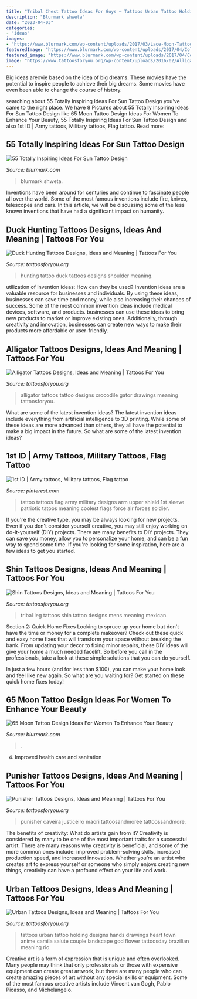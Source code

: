 ```yaml
---
title: "Tribal Chest Tattoo Ideas For Guys ~ Tattoos Urban Tattoo Holding Designs Hands Drawings Heart Town Anime Camila Salute Couple Landscape God Flower Tattoosday Brazilian Meaning Rio"
description: "Blurmark shweta"
date: "2023-04-03"
categories:
- "ideas"
images:
- "https://www.blurmark.com/wp-content/uploads/2017/03/Lace-Moon-Tattoo.jpg"
featuredImage: "https://www.blurmark.com/wp-content/uploads/2017/04/Colored-Sun-Tattoo-On-Arm-1024x1024.jpg"
featured_image: "https://www.blurmark.com/wp-content/uploads/2017/04/Colored-Sun-Tattoo-On-Arm-1024x1024.jpg"
image: "https://www.tattoosforyou.org/wp-content/uploads/2016/02/Alligator-Tattoo-Pictures.jpg"
---
```



Big ideas areovie based on the idea of big dreams. These movies have the potential to inspire people to achieve their big dreams. Some movies have even been able to change the course of history.

	

		
searching about 55 Totally Inspiring Ideas For Sun Tattoo Design you've came to the right place. We have 8 Pictures about 55 Totally Inspiring Ideas For Sun Tattoo Design like 65 Moon Tattoo Design Ideas For Women To Enhance Your Beauty, 55 Totally Inspiring Ideas For Sun Tattoo Design and also 1st ID | Army tattoos, Military tattoos, Flag tattoo. Read more:
		
    
## 55 Totally Inspiring Ideas For Sun Tattoo Design

<img loading=lazy src="https://www.blurmark.com/wp-content/uploads/2017/04/Colored-Sun-Tattoo-On-Arm-1024x1024.jpg" onerror="this.onerror=null;this.src='https://tse3.mm.bing.net/th?id=OIP.CL6WSGyGuTP_GsJ2Ae_UQgHaHa&amp;pid=15.1';" alt="55 Totally Inspiring Ideas For Sun Tattoo Design">

_Source: blurmark.com_

>blurmark shweta. 

	

Inventions have been around for centuries and continue to fascinate people all over the world. Some of the most famous inventions include fire, knives, telescopes and cars. In this article, we will be discussing some of the less known inventions that have had a significant impact on humanity.

    
## Duck Hunting Tattoos Designs, Ideas And Meaning | Tattoos For You

<img loading=lazy src="https://www.tattoosforyou.org/wp-content/uploads/2016/10/Duck-Hunting-Tattoos-for-Men.jpg" onerror="this.onerror=null;this.src='https://tse3.mm.bing.net/th?id=OIP.tpEcJVJ97TfWO2EQjuSTBQHaJ4&amp;pid=15.1';" alt="Duck Hunting Tattoos Designs, Ideas and Meaning | Tattoos For You">

_Source: tattoosforyou.org_

>hunting tattoo duck tattoos designs shoulder meaning. 

	

utilization of invention ideas: How can they be used?
Invention ideas are a valuable resource for businesses and individuals. By using these ideas, businesses can save time and money, while also increasing their chances of success. Some of the most common invention ideas include medical devices, software, and products. businesses can use these ideas to bring new products to market or improve existing ones. Additionally, through creativity and innovation, businesses can create new ways to make their products more affordable or user-friendly.

    
## Alligator Tattoos Designs, Ideas And Meaning | Tattoos For You

<img loading=lazy src="https://www.tattoosforyou.org/wp-content/uploads/2016/02/Alligator-Tattoo-Pictures.jpg" onerror="this.onerror=null;this.src='https://tse4.mm.bing.net/th?id=OIP.feyXDuT0JM8GtSbQaw6cuwHaLH&amp;pid=15.1';" alt="Alligator Tattoos Designs, Ideas and Meaning | Tattoos For You">

_Source: tattoosforyou.org_

>alligator tattoos tattoo designs crocodile gator drawings meaning tattoosforyou. 

	

What are some of the latest invention ideas?
The latest invention ideas include everything from artificial intelligence to 3D printing. While some of these ideas are more advanced than others, they all have the potential to make a big impact in the future. So what are some of the latest invention ideas?

    
## 1st ID | Army Tattoos, Military Tattoos, Flag Tattoo

<img loading=lazy src="https://i.pinimg.com/736x/43/74/c5/4374c5d50ca487f2b3792a3272a2aead--military-flags-army-tattoos.jpg" onerror="this.onerror=null;this.src='https://tse4.mm.bing.net/th?id=OIP.nwxrA2XfRWxuaaSKZs5GAAHaHa&amp;pid=15.1';" alt="1st ID | Army tattoos, Military tattoos, Flag tattoo">

_Source: pinterest.com_

>tattoo tattoos flag army military designs arm upper shield 1st sleeve patriotic tatoos meaning coolest flags force air forces soldier. 

	

If you're the creative type, you may be always looking for new projects. Even if you don't consider yourself creative, you may still enjoy working on do-it-yourself (DIY) projects. There are many benefits to DIY projects. They can save you money, allow you to personalize your home, and can be a fun way to spend some time. If you're looking for some inspiration, here are a few ideas to get you started.

    
## Shin Tattoos Designs, Ideas And Meaning | Tattoos For You

<img loading=lazy src="https://www.tattoosforyou.org/wp-content/uploads/2016/03/Tribal-Shin-Tattoos.jpg" onerror="this.onerror=null;this.src='https://tse3.mm.bing.net/th?id=OIP.Kz49GlZBacKTd_TX8NjthQHaJ4&amp;pid=15.1';" alt="Shin Tattoos Designs, Ideas and Meaning | Tattoos For You">

_Source: tattoosforyou.org_

>tribal leg tattoos shin tattoo designs mens meaning mexican. 

	

Section 2: Quick Home Fixes
Looking to spruce up your home but don't have the time or money for a complete makeover? Check out these quick and easy home fixes that will transform your space without breaking the bank.
From updating your decor to fixing minor repairs, these DIY ideas will give your home a much needed facelift. So before you call in the professionals, take a look at these simple solutions that you can do yourself.

In just a few hours (and for less than $100), you can make your home look and feel like new again. So what are you waiting for? Get started on these quick home fixes today!

    
## 65 Moon Tattoo Design Ideas For Women To Enhance Your Beauty

<img loading=lazy src="https://www.blurmark.com/wp-content/uploads/2017/03/Lace-Moon-Tattoo.jpg" onerror="this.onerror=null;this.src='https://tse1.mm.bing.net/th?id=OIP.lmk2PD66TnL-OaWsn_L_YAHaKG&amp;pid=15.1';" alt="65 Moon Tattoo Design Ideas For Women To Enhance Your Beauty">

_Source: blurmark.com_

>. 

	

4. Improved health care and sanitation 

    
## Punisher Tattoos Designs, Ideas And Meaning | Tattoos For You

<img loading=lazy src="https://www.tattoosforyou.org/wp-content/uploads/2016/07/Punisher-Tattoos-for-Men.jpg" onerror="this.onerror=null;this.src='https://tse3.mm.bing.net/th?id=OIP.eLHMb1Qq9l57l7FcBvdBBwHaJ6&amp;pid=15.1';" alt="Punisher Tattoos Designs, Ideas and Meaning | Tattoos For You">

_Source: tattoosforyou.org_

>punisher caveira justiceiro maori tattoosandmoree tattoossandmore. 

	

The benefits of creativity: What do artists gain from it?
Creativity is considered by many to be one of the most important traits for a successful artist. There are many reasons why creativity is beneficial, and some of the more common ones include: improved problem-solving skills, increased production speed, and increased innovation. Whether you’re an artist who creates art to express yourself or someone who simply enjoys creating new things, creativity can have a profound effect on your life and work.

    
## Urban Tattoos Designs, Ideas And Meaning | Tattoos For You

<img loading=lazy src="https://www.tattoosforyou.org/wp-content/uploads/2017/07/Images-of-Urban-Tattoos.jpg" onerror="this.onerror=null;this.src='https://tse1.mm.bing.net/th?id=OIP.Z1kFiAfC-UPRgMRM3TsqMQHaLI&amp;pid=15.1';" alt="Urban Tattoos Designs, Ideas and Meaning | Tattoos For You">

_Source: tattoosforyou.org_

>tattoos urban tattoo holding designs hands drawings heart town anime camila salute couple landscape god flower tattoosday brazilian meaning rio. 

	

Creative art is a form of expression that is unique and often overlooked. Many people may think that only professionals or those with expensive equipment can create great artwork, but there are many people who can create amazing pieces of art without any special skills or equipment. Some of the most famous creative artists include Vincent van Gogh, Pablo Picasso, and Michelangelo.

